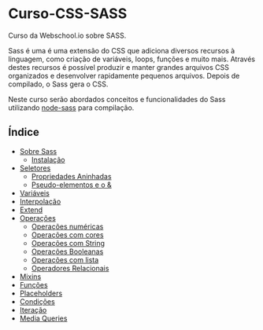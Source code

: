 # Curso-CSS-SASS
Curso da Webschool.io sobre SASS.

Sass é uma é uma extensão do CSS que adiciona diversos recursos à linguagem, como criação de variáveis, loops, funções e muito mais. Através destes recursos é possível produzir e manter grandes arquivos CSS organizados e desenvolver rapidamente pequenos arquivos. Depois de compilado, o Sass gera o CSS.

Neste curso serão abordados conceitos e funcionalidades do Sass utilizando <a href="https://github.com/sass/node-sass" target="_blank">node-sass</a> para compilação.

## Índice

- <a href="Apostila/about.md" target="_blank">Sobre Sass</a>
  - <a href="Apostila/about.md#instalação" target="_blank">Instalação</a>
- <a href="Apostila/selectors.md" target="_blank">Seletores</a>
  - <a href="Apostila/selectors.md#propriedades-aninhadas" target="_blank">Propriedades Aninhadas</a>
  - <a href="Apostila/selectors.md#pseudo-elementos-e-o-" target="_blank">Pseudo-elementos e o &</a>
- <a href="Apostila/variables.md" target="_blank">Variáveis</a>
- <a href="Apostila/interpolation.md" target="_blank">Interpolação</a>
- <a href="Apostila/extend.md" target="_blank">Extend</a>
- <a href="Apostila/operations.md" target="_blank">Operações</a>
  - <a href="Apostila/operations.md#number-operations" target="_blank">Operações numéricas</a>
  - <a href="Apostila/operations.md#color-operations" target="_blank">Operações com cores</a>
  - <a href="Apostila/operations.md#operações-com-string" target="_blank">Operações com String</a>
  - <a href="Apostila/operations.md#operações-booleanas" target="_blank">Operações Booleanas</a>
  - <a href="Apostila/operations.md#operações-com-lista" target="_blank">Operações com lista</a>
  - <a href="Apostila/operations.md#operadores-relacionais" target="_blank">Operadores Relacionais</a>
- <a href="Apostila/mixins.md" target="_blank">Mixins</a>
- <a href="Apostila/functions.md" target="_blank">Funções</a>
- <a href="Apostila/placeholders.md" target="_blank">Placeholders</a>
- <a href="Apostila/conditions.md" target="_blank">Condições</a>
- <a href="Apostila/iteration.md" target="_blank">Iteração</a>
- <a href="Apostila/media-queries.md" target="_blank">Media Queries</a>
